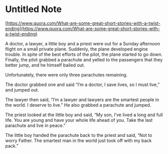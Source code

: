 # Untitled Note

[https://www.quora.com/What-are-some-great-short-stories-with-a-twist-ending](https://www.quora.com/What-are-some-great-short-stories-with-a-twist-ending)

A doctor, a lawyer, a little boy and a priest were out for a Sunday afternoon flight on a small private plane. Suddenly, the plane developed engine trouble. In spite of the best efforts of the pilot, the plane started to go down. Finally, the pilot grabbed a parachute and yelled to the passengers that they better jump, and he himself bailed out.   
  
Unfortunately, there were only three parachutes remaining.  
  
The doctor grabbed one and said “I’m a doctor, I save lives, so I must live,” and jumped out.  
  
The lawyer then said, “I’m a lawyer and lawyers are the smartest people in the world. I deserve to live.” He also grabbed a parachute and jumped.  
  
The priest looked at the little boy and said, “My son, I’ve lived a long and full life. You are young and have your whole life ahead of you. Take the last parachute and live in peace.”  
  

The little boy handed the parachute back to the priest and said, “Not to worry Father. The smartest man in the world just took off with my back pack.”